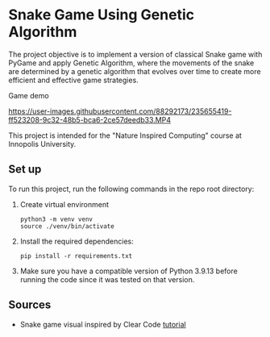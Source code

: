# Snake Game Using Genetic Algorithm

The project objective is to implement a version of classical Snake game with PyGame and apply Genetic Algorithm, where the movements of the snake are determined by a genetic algorithm that evolves over time to create more efficient and effective game strategies. 

Game demo

https://user-images.githubusercontent.com/88292173/235655419-ff523208-9c32-48b5-bca6-2ce57deedb33.MP4



This project is intended for the "Nature Inspired Computing" course at Innopolis University.



## Set up
To run this project, run the following commands in the repo root directory:
1. Create virtual environment
    ```
    python3 -m venv venv
    source ./venv/bin/activate
    ```
2. Install the required dependencies:
    ```
    pip install -r requirements.txt
    ```
3. Make sure you have a compatible version of Python 3.9.13 before running the code since it was tested on that version.


## Sources
- Snake game visual inspired by Clear Code [tutorial](https://www.youtube.com/watch?app=desktop&v=QFvqStqPCRU&pp=ygUMUHlnYW1lIHNuYWtl)
